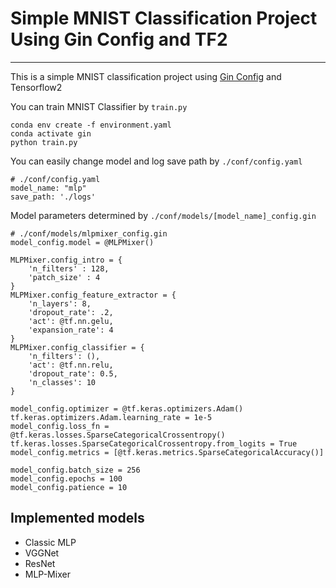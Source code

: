# Simple MNIST Classification Project Using Gin Config and TF2

-------------

This is a simple MNIST classification project using [Gin Config](https://github.com/google/gin-config) and Tensorflow2

You can train MNIST Classifier by `train.py`

    conda env create -f environment.yaml
    conda activate gin
    python train.py

You can easily change model and log save path by `./conf/config.yaml`
    
    # ./conf/config.yaml
    model_name: "mlp"
    save_path: './logs'

Model parameters determined by `./conf/models/[model_name]_config.gin`
    
    # ./conf/models/mlpmixer_config.gin
    model_config.model = @MLPMixer()

    MLPMixer.config_intro = {
        'n_filters' : 128,
        'patch_size' : 4
    }
    MLPMixer.config_feature_extractor = {
        'n_layers': 8,
        'dropout_rate': .2,
        'act': @tf.nn.gelu,
        'expansion_rate': 4
    }
    MLPMixer.config_classifier = {
        'n_filters': (),
        'act': @tf.nn.relu,
        'dropout_rate': 0.5,
        'n_classes': 10
    }
    
    model_config.optimizer = @tf.keras.optimizers.Adam()
    tf.keras.optimizers.Adam.learning_rate = 1e-5
    model_config.loss_fn = @tf.keras.losses.SparseCategoricalCrossentropy()
    tf.keras.losses.SparseCategoricalCrossentropy.from_logits = True
    model_config.metrics = [@tf.keras.metrics.SparseCategoricalAccuracy()]
    
    model_config.batch_size = 256
    model_config.epochs = 100
    model_config.patience = 10



## Implemented models

- Classic MLP
- VGGNet
- ResNet
- MLP-Mixer
